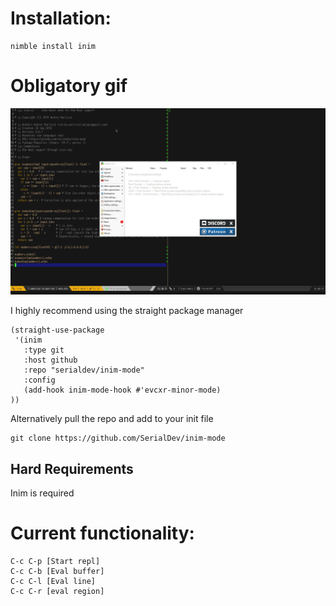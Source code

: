 # Installation:

```
nimble install inim
```

# Obligatory gif 

![image info](/img/repl.gif)



I highly recommend using the straight package manager

```
(straight-use-package
 '(inim
   :type git
   :host github
   :repo "serialdev/inim-mode"
   :config
   (add-hook inim-mode-hook #'evcxr-minor-mode)
))
```

Alternatively pull the repo and add to your init file
```
git clone https://github.com/SerialDev/inim-mode
```

## Hard Requirements
Inim is required 


# Current functionality:

```
C-c C-p [Start repl]
C-c C-b [Eval buffer]
C-c C-l [Eval line]
C-c C-r [eval region]
```

